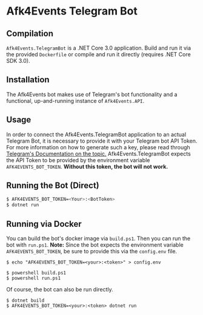 # Afk4Events Telegram Bot

## Compilation
`Afk4Events.TelegramBot` is a .NET Core 3.0 application. Build and run it via the provided
`Dockerfile` or compile and run it directly (requires .NET Core SDK 3.0).

## Installation

The Afk4Events bot makes use of Telegram's bot functionality and a functional, up-and-running instance of `Afk4Events.API`.

## Usage

In order to connect the Afk4Events.TelegramBot application to an actual Telegram Bot,
it is necessary to provide it with your Telegram bot API Token. For more information on how
to generate such a key, please read through [Telegram's Documentation on the topic.](https://core.telegram.org/bots#3-how-do-i-create-a-bot) 
Afk4Events.TelegramBot expects the API Token to be provided by the environment variable `AFK4EVENTS_BOT_TOKEN`. 
**Without this token, the bot will not work.**

## Running the Bot (Direct)

```bash
$ AFK4EVENTS_BOT_TOKEN=<Your>:<BotToken>
$ dotnet run
```

## Running via Docker
You can build the bot's docker image via `build.ps1`. Then you can run the bot with `run.ps1`.
**Note:** Since the bot expects the environment variable `AFK4EVENTS_BOT_TOKEN`, be sure to provide this via the 
`config.env` file.

```
$ echo "AFK4EVENTS_BOT_TOKEN=<your>:<token>" > config.env
```

```
$ powershell build.ps1
$ powershell run.ps1 
```

Of course, the bot can also be run directly.

```
$ dotnet build
$ AFK4EVENTS_BOT_TOKEN=<your>:<token> dotnet run
```
